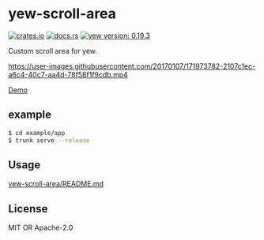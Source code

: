 # yew-scroll-area
[![crates.io](https://img.shields.io/crates/v/yew-scroll-area.svg)](https://crates.io/crates/yew-scroll-area)
[![docs.rs](https://docs.rs/yew-scroll-area/badge.svg)](https://docs.rs/yew-scroll-area)
[![yew version: 0.19.3](https://img.shields.io/badge/yew%20version-0.19.3-yellow)](https://docs.rs/egui/0.14.2/egui/index.html)

Custom scroll area for yew.

https://user-images.githubusercontent.com/20170107/171973782-2107c1ec-a6c4-40c7-aa4d-78f58f1f9cdb.mp4

[Demo](https://matchachoco010.github.io/yew-scroll-area/)

## example

```sh
$ cd example/app
$ trunk serve --release
```

## Usage

[yew-scroll-area/README.md](/yew-scroll-area/README.md)

## License
MIT OR Apache-2.0
